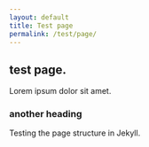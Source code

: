 ```yaml
---
layout: default
title: Test page
permalink: /test/page/
---
```

## test page.

Lorem ipsum dolor sit amet.

### another heading

Testing the page structure in Jekyll.
